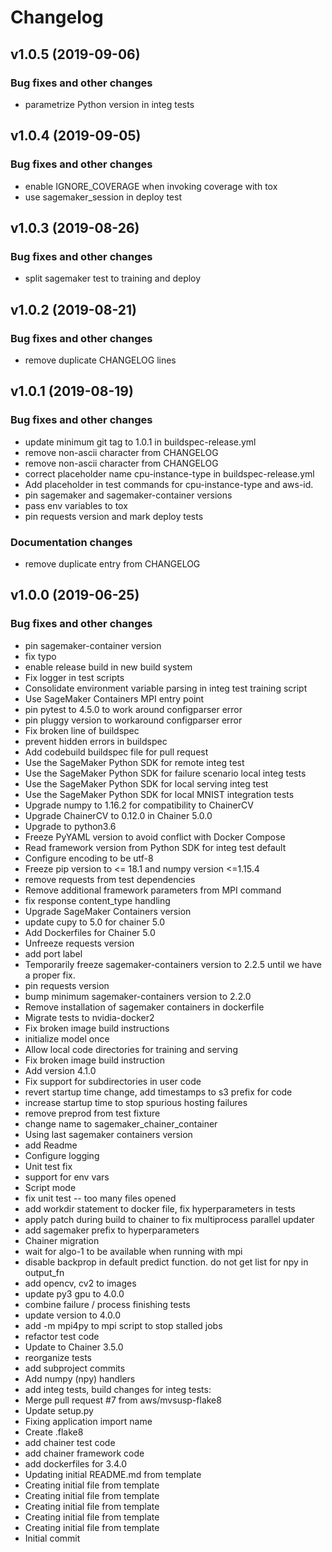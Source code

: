 # Changelog

## v1.0.5 (2019-09-06)

### Bug fixes and other changes

 * parametrize Python version in integ tests

## v1.0.4 (2019-09-05)

### Bug fixes and other changes

 * enable IGNORE_COVERAGE when invoking coverage with tox
 * use sagemaker_session in deploy test

## v1.0.3 (2019-08-26)

### Bug fixes and other changes

 * split sagemaker test to training and deploy

## v1.0.2 (2019-08-21)

### Bug fixes and other changes

 * remove duplicate CHANGELOG lines

## v1.0.1 (2019-08-19)

### Bug fixes and other changes

 * update minimum git tag to 1.0.1 in buildspec-release.yml
 * remove non-ascii character from CHANGELOG
 * remove non-ascii character from CHANGELOG
 * correct placeholder name cpu-instance-type in buildspec-release.yml
 * Add placeholder in test commands for cpu-instance-type and aws-id.
 * pin sagemaker and sagemaker-container versions
 * pass env variables to tox
 * pin requests version and mark deploy tests

### Documentation changes

 * remove duplicate entry from CHANGELOG

## v1.0.0 (2019-06-25)

### Bug fixes and other changes

 * pin sagemaker-container version
 * fix typo
 * enable release build in new build system
 * Fix logger in test scripts
 * Consolidate environment variable parsing in integ test training script
 * Use SageMaker Containers MPI entry point
 * pin pytest to 4.5.0 to work around configparser error
 * pin pluggy version to workaround configparser error
 * Fix broken line of buildspec
 * prevent hidden errors in buildspec
 * Add codebuild buildspec file for pull request
 * Use the SageMaker Python SDK for remote integ test
 * Use the SageMaker Python SDK for failure scenario local integ tests
 * Use the SageMaker Python SDK for local serving integ test
 * Use the SageMaker Python SDK for local MNIST integration tests
 * Upgrade numpy to 1.16.2 for compatibility to ChainerCV
 * Upgrade ChainerCV to 0.12.0 in Chainer 5.0.0
 * Upgrade to python3.6
 * Freeze PyYAML version to avoid conflict with Docker Compose
 * Read framework version from Python SDK for integ test default
 * Configure encoding to be utf-8
 * Freeze pip version to <= 18.1 and numpy version <=1.15.4
 * remove requests from test dependencies
 * Remove additional framework parameters from MPI command
 * fix response content_type handling
 * Upgrade SageMaker Containers version
 * update cupy to 5.0 for chainer 5.0
 * Add Dockerfiles for Chainer 5.0
 * Unfreeze requests version
 * add port label
 * Temporarily freeze sagemaker-containers version to 2.2.5 until we have a proper fix.
 * pin requests version
 * bump minimum sagemaker-containers version to 2.2.0
 * Remove installation of sagemaker containers in dockerfile
 * Migrate tests to nvidia-docker2
 * Fix broken image build instructions
 * initialize model once
 * Allow local code directories for training and serving
 * Fix broken image build instruction
 * Add version 4.1.0
 * Fix support for subdirectories in user code
 * revert startup time change, add timestamps to s3 prefix for code
 * increase startup time to stop spurious hosting failures
 * remove preprod from test fixture
 * change name to sagemaker_chainer_container
 * Using last sagemaker containers version
 * add Readme
 * Configure logging
 * Unit test fix
 * support for env vars
 * Script mode
 * fix unit test -- too many files opened
 * add workdir statement to docker file, fix hyperparameters in tests
 * apply patch during build to chainer to fix multiprocess parallel updater
 * add sagemaker prefix to hyperparameters
 * Chainer migration
 * wait for algo-1 to be available when running with mpi
 * disable backprop in default predict function. do not get list for npy in output_fn
 * add opencv, cv2 to images
 * update py3 gpu to 4.0.0
 * combine failure / process finishing tests
 * update version to 4.0.0
 * add -m mpi4py to mpi script to stop stalled jobs
 * refactor test code
 * Update to Chainer 3.5.0
 * reorganize tests
 * add subproject commits
 * Add numpy (npy) handlers
 * add integ tests, build changes for integ tests:
 * Merge pull request #7 from aws/mvsusp-flake8
 * Update setup.py
 * Fixing application import name
 * Create .flake8
 * add chainer test code
 * add chainer framework code
 * add dockerfiles for 3.4.0
 * Updating initial README.md from template
 * Creating initial file from template
 * Creating initial file from template
 * Creating initial file from template
 * Creating initial file from template
 * Creating initial file from template
 * Initial commit
